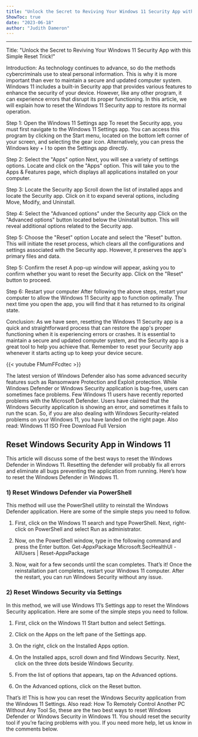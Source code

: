 ```yaml
---
title: "Unlock the Secret to Reviving Your Windows 11 Security App with this Simple Reset Trick!"
ShowToc: true 
date: "2023-06-18"
author: "Judith Dameron"
---
```

*****
Title: "Unlock the Secret to Reviving Your Windows 11 Security App with this Simple Reset Trick!"

Introduction:
As technology continues to advance, so do the methods cybercriminals use to steal personal information. This is why it is more important than ever to maintain a secure and updated computer system. Windows 11 includes a built-in Security app that provides various features to enhance the security of your device. However, like any other program, it can experience errors that disrupt its proper functioning. In this article, we will explain how to reset the Windows 11 Security app to restore its normal operation.

Step 1: Open the Windows 11 Settings app
To reset the Security app, you must first navigate to the Windows 11 Settings app. You can access this program by clicking on the Start menu, located on the bottom left corner of your screen, and selecting the gear icon. Alternatively, you can press the Windows key + I to open the Settings app directly.

Step 2: Select the "Apps" option
Next, you will see a variety of settings options. Locate and click on the "Apps" option. This will take you to the Apps & Features page, which displays all applications installed on your computer.

Step 3: Locate the Security app
Scroll down the list of installed apps and locate the Security app. Click on it to expand several options, including Move, Modify, and Uninstall.

Step 4: Select the "Advanced options" under the Security app
Click on the "Advanced options" button located below the Uninstall button. This will reveal additional options related to the Security app.

Step 5: Choose the "Reset" option
Locate and select the "Reset" button. This will initiate the reset process, which clears all the configurations and settings associated with the Security app. However, it preserves the app's primary files and data.

Step 5: Confirm the reset
A pop-up window will appear, asking you to confirm whether you want to reset the Security app. Click on the "Reset" button to proceed.

Step 6: Restart your computer
After following the above steps, restart your computer to allow the Windows 11 Security app to function optimally. The next time you open the app, you will find that it has returned to its original state.

Conclusion:
As we have seen, resetting the Windows 11 Security app is a quick and straightforward process that can restore the app's proper functioning when it is experiencing errors or crashes. It is essential to maintain a secure and updated computer system, and the Security app is a great tool to help you achieve that. Remember to reset your Security app whenever it starts acting up to keep your device secure.

{{< youtube FMumFFcdtec >}} 



The latest version of Windows Defender also has some advanced security features such as Ransomware Protection and Exploit protection. While Windows Defender or Windows Security application is bug-free, users can sometimes face problems.
Few Windows 11 users have recently reported problems with the Microsoft Defender. Users have claimed that the Windows Security application is showing an error, and sometimes it fails to run the scan. So, if you are also dealing with Windows Security-related problems on your Windows 11, you have landed on the right page.
Also read: Windows 11 ISO Free Download Full Version

 
## Reset Windows Security App in Windows 11


This article will discuss some of the best ways to reset the Windows Defender in Windows 11. Resetting the defender will probably fix all errors and eliminate all bugs preventing the application from running. Here’s how to reset the Windows Defender in Windows 11.

 
### 1) Reset Windows Defender via PowerShell


This method will use the PowerShell utility to reinstall the Windows Defender application. Here are some of the simple steps you need to follow.
1. First, click on the Windows 11 search and type PowerShell. Next, right-click on PowerShell and select Run as administrator.

2. Now, on the PowerShell window, type in the following command and press the Enter button.
Get-AppxPackage Microsoft.SecHealthUI -AllUsers | Reset-AppxPackage

3. Now, wait for a few seconds until the scan completes.
That’s it! Once the reinstallation part completes, restart your Windows 11 computer. After the restart, you can run Windows Security without any issue.

 
### 2) Reset Windows Security via Settings


In this method, we will use Windows 11’s Settings app to reset the Windows Security application. Here are some of the simple steps you need to follow.
1. First, click on the Windows 11 Start button and select Settings.

2. Click on the Apps on the left pane of the Settings app.

3. On the right, click on the Installed Apps option.

4. On the Installed apps, scroll down and find Windows Security. Next, click on the three dots beside Windows Security.

5. From the list of options that appears, tap on the Advanced options.

6. On the Advanced options, click on the Reset button.

That’s it! This is how you can reset the Windows Security application from the Windows 11 Settings.
Also read: How To Remotely Control Another PC Without Any Tool
So, these are the two best ways to reset Windows Defender or Windows Security in Windows 11. You should reset the security tool if you’re facing problems with you. If you need more help, let us know in the comments below.





